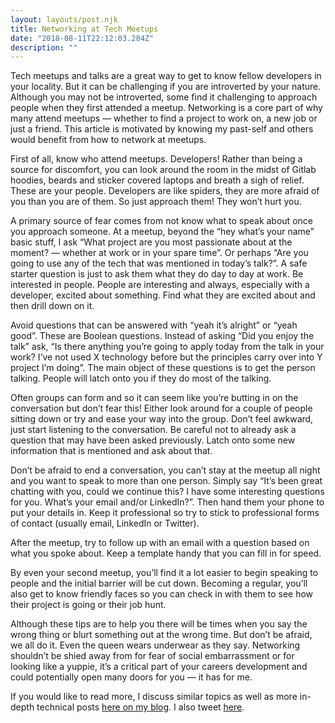 ```yaml
---
layout: layouts/post.njk
title: Networking at Tech Meetups
date: "2018-08-11T22:12:03.284Z"
description: ""
---
```


Tech meetups and talks are a great way to get to know fellow developers in your locality. But it can be challenging if you are introverted by your nature. Although you may not be introverted, some find it challenging to approach people when they first attended a meetup. Networking is a core part of why many attend meetups — whether to find a project to work on, a new job or just a friend. This article is motivated by knowing my past-self and others would benefit from how to network at meetups.

First of all, know who attend meetups. Developers! Rather than being a source for discomfort, you can look around the room in the midst of Gitlab hoodies, beards and sticker covered laptops and breath a sigh of relief. These are your people. Developers are like spiders, they are more afraid of you than you are of them. So just approach them! They won’t hurt you.

A primary source of fear comes from not know what to speak about once you approach someone. At a meetup, beyond the “hey what’s your name” basic stuff, I ask “What project are you most passionate about at the moment? — whether at work or in your spare time”. Or perhaps “Are you going to use any of the tech that was mentioned in today’s talk?”. A safe starter question is just to ask them what they do day to day at work. Be interested in people. People are interesting and always, especially with a developer, excited about something. Find what they are excited about and then drill down on it.

Avoid questions that can be answered with “yeah it’s alright” or “yeah good”. These are Boolean questions. Instead of asking “Did you enjoy the talk” ask, “Is there anything you’re going to apply today from the talk in your work? I’ve not used X technology before but the principles carry over into Y project I’m doing”. The main object of these questions is to get the person talking. People will latch onto you if they do most of the talking.

Often groups can form and so it can seem like you’re butting in on the conversation but don’t fear this! Either look around for a couple of people sitting down or try and ease your way into the group. Don’t feel awkward, just start listening to the conversation. Be careful not to already ask a question that may have been asked previously. Latch onto some new information that is mentioned and ask about that.

Don’t be afraid to end a conversation, you can’t stay at the meetup all night and you want to speak to more than one person. Simply say “It’s been great chatting with you, could we continue this? I have some interesting questions for you. What’s your email and/or LinkedIn?”. Then hand them your phone to put your details in. Keep it professional so try to stick to professional forms of contact (usually email, LinkedIn or Twitter).

After the meetup, try to follow up with an email with a question based on what you spoke about. Keep a template handy that you can fill in for speed.

By even your second meetup, you’ll find it a lot easier to begin speaking to people and the initial barrier will be cut down. Becoming a regular, you’ll also get to know friendly faces so you can check in with them to see how their project is going or their job hunt.

Although these tips are to help you there will be times when you say the wrong thing or blurt something out at the wrong time. But don’t be afraid, we all do it. Even the queen wears underwear as they say. Networking shouldn’t be shied away from for fear of social embarrassment or for looking like a yuppie, it’s a critical part of your careers development and could potentially open many doors for you — it has for me.

If you would like to read more, I discuss similar topics as well as more in-depth technical posts [here on my blog](https://blog.joshghent.com/). I also tweet [here](https://twitter.com/joshghent).
